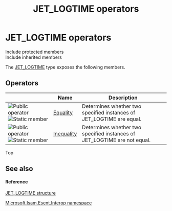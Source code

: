 ﻿---
title: JET_LOGTIME operators
TOCTitle: JET_LOGTIME operators
ms:assetid: a1323f48-4e9c-9fb8-c3a3-3d59154e7b2b
ms:mtpsurl: https://msdn.microsoft.com/library/Hh565530(v=EXCHG.10)
ms:contentKeyID: 39514215
ms.date: 07/30/2014
ms.topic: article
---

# JET_LOGTIME operators

Include protected members  
Include inherited members  

The [JET_LOGTIME](./jet-logtime-structure2.md) type exposes the following members.

## Operators

<table>
<thead>
<tr class="header">
<th> </th>
<th>Name</th>
<th>Description</th>
</tr>
</thead>
<tbody>
<tr class="odd">
<td><img src="../images/dn350944.puboperator(exchg.10).gif" title="Public operator" alt="Public operator" /><img src="../images/dn292146.static(exchg.10).gif" title="Static member" alt="Static member" /></td>
<td><a href="hh579323(v=exchg.10).md">Equality</a></td>
<td>Determines whether two specified instances of JET_LOGTIME are equal.</td>
</tr>
<tr class="even">
<td><img src="../images/dn350944.puboperator(exchg.10).gif" title="Public operator" alt="Public operator" /><img src="../images/dn292146.static(exchg.10).gif" title="Static member" alt="Static member" /></td>
<td><a href="hh577958(v=exchg.10).md">Inequality</a></td>
<td>Determines whether two specified instances of JET_LOGTIME are not equal.</td>
</tr>
</tbody>
</table>


Top

## See also

#### Reference

[JET_LOGTIME structure](./jet-logtime-structure2.md)

[Microsoft.Isam.Esent.Interop namespace](./microsoft.isam.esent.interop-namespace.md)